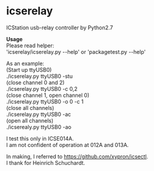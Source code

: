 # icserelay
ICStation usb-relay controller by Python2.7

__Usage__  
Please read helper:  
    'icserelay/icserelay.py --help' or 'packagetest.py --help'  

As an example:  
(Start up ttyUSB0)  
./icserelay.py ttyUSB0 -stu  
(close channel 0 and 2)  
./icserelay.py ttyUSB0 -c 0,2  
(close channel 1, open channel 0)  
./icserelay.py ttyUSB0 -o 0 -c 1  
(close all channels)  
./icserelay.py ttyUSB0 -ac  
(open all channels)  
./icserealy.py ttyUSB0 -ao

I test this only in ICSE014A.  
I am not confident of operation at 012A and 013A.
  

In making, I referred to https://github.com/xypron/icsectl.  
I thank for Heinrich Schuchardt.
